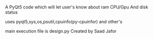 A PyQt5 code which will let user's know about ram CPU/Gpu And disk status

uses pyqt5,sys,os,psutil,cpuinfo(py-cpuinfor) and other's 

main execution file is design.py
Created by Saad Jafor
